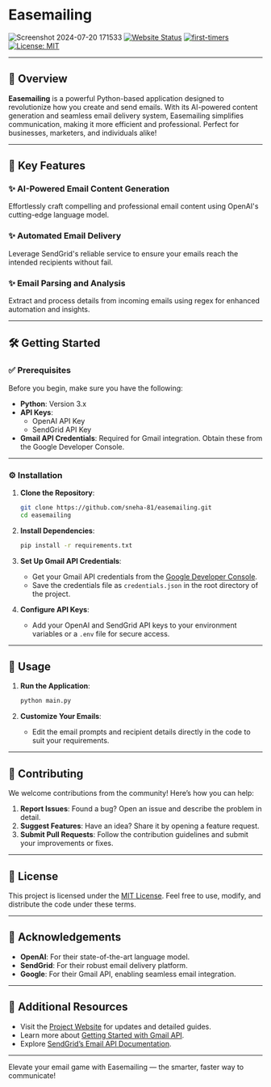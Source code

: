 # Easemailing
![Screenshot 2024-07-20 171533](https://github.com/user-attachments/assets/253c223a-d9bb-42fa-84fe-d034cdb7766a)
[![Website Status](https://img.shields.io/website?url=https%3A%2F%2Feasemailing.in)](https://easemailing6.wordpress.com/)
[![first-timers](https://img.shields.io/badge/first--timers--friendly-blue.svg?style=flat-square)](https://www.firsttimersonly.com/)
[![License: MIT](https://img.shields.io/badge/License-MIT-yellow.svg)](https://opensource.org/licenses/MIT)

---

## 🚀 Overview

**Easemailing** is a powerful Python-based application designed to revolutionize how you create and send emails. With its AI-powered content generation and seamless email delivery system, Easemailing simplifies communication, making it more efficient and professional. Perfect for businesses, marketers, and individuals alike!

---

## 🌟 Key Features

### ✨ AI-Powered Email Content Generation
Effortlessly craft compelling and professional email content using OpenAI's cutting-edge language model.

### ✨ Automated Email Delivery
Leverage SendGrid's reliable service to ensure your emails reach the intended recipients without fail.

### ✨ Email Parsing and Analysis
Extract and process details from incoming emails using regex for enhanced automation and insights.

---

## 🛠️ Getting Started

### ✅ Prerequisites
Before you begin, make sure you have the following:

- **Python**: Version 3.x
- **API Keys**:
  - OpenAI API Key
  - SendGrid API Key
- **Gmail API Credentials**: Required for Gmail integration. Obtain these from the Google Developer Console.

---

### ⚙️ Installation

1. **Clone the Repository**:
   ```bash
   git clone https://github.com/sneha-81/easemailing.git
   cd easemailing
   ```

2. **Install Dependencies**:
   ```bash
   pip install -r requirements.txt
   ```

3. **Set Up Gmail API Credentials**:
   - Get your Gmail API credentials from the [Google Developer Console](https://console.cloud.google.com/).
   - Save the credentials file as `credentials.json` in the root directory of the project.

4. **Configure API Keys**:
   - Add your OpenAI and SendGrid API keys to your environment variables or a `.env` file for secure access.

---

## 🚀 Usage

1. **Run the Application**:
   ```bash
   python main.py
   ```

2. **Customize Your Emails**:
   - Edit the email prompts and recipient details directly in the code to suit your requirements.

---

## 🤝 Contributing

We welcome contributions from the community! Here’s how you can help:

1. **Report Issues**: Found a bug? Open an issue and describe the problem in detail.
2. **Suggest Features**: Have an idea? Share it by opening a feature request.
3. **Submit Pull Requests**: Follow the contribution guidelines and submit your improvements or fixes.

---

## 📜 License

This project is licensed under the [MIT License](https://opensource.org/licenses/MIT). Feel free to use, modify, and distribute the code under these terms.

---

## 🙏 Acknowledgements

- **OpenAI**: For their state-of-the-art language model.
- **SendGrid**: For their robust email delivery platform.
- **Google**: For their Gmail API, enabling seamless email integration.

---

## 🔗 Additional Resources

- Visit the [Project Website](https://easemailing6.wordpress.com/) for updates and detailed guides.
- Learn more about [Getting Started with Gmail API](https://developers.google.com/gmail/api/quickstart/python).
- Explore [SendGrid’s Email API Documentation](https://sendgrid.com/docs/API_Reference/index.html).

---

Elevate your email game with Easemailing — the smarter, faster way to communicate!

